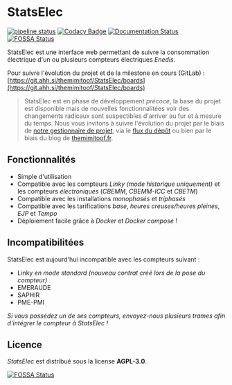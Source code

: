 # StatsElec
[![pipeline status](https://git.ahh.si/themimitoof/StatsElec/badges/master/pipeline.svg)](https://git.ahh.si/themimitoof/StatsElec/commits/master) [![Codacy Badge](https://api.codacy.com/project/badge/Grade/ad05641f1cf44b2eb3a550b450a70c32)](https://www.codacy.com?utm_source=github.com&amp;utm_medium=referral&amp;utm_content=Themimitoof/StatsElec-Web&amp;utm_campaign=Badge_Grade) [![Documentation Status](https://readthedocs.org/projects/statselec/badge/?version=latest)](http://statselec.readthedocs.io/fr/latest/?badge=latest) [![FOSSA Status](https://app.fossa.io/api/projects/git%2Bgithub.com%2FThemimitoof%2FStatsElec-Web.svg?type=shield)](https://app.fossa.io/projects/git%2Bgithub.com%2FThemimitoof%2FStatsElec-Web?ref=badge_shield)

StatsElec est une interface web permettant de suivre la consommation électrique d'un ou plusieurs compteurs électriques _Enedis_.

Pour suivre l'évolution du projet et de la milestone en cours (GitLab) : [https://git.ahh.si/themimitoof/StatsElec/boards](https://git.ahh.si/themimitoof/StatsElec/boards)


> StatsElec est en phase de développement _précoce_, la base du projet est disponible mais de nouvelles fonctionnalitées voir des changements radicaux sont suspectibles d'arriver au fur et à mesure du temps. Nous vous invitons à suivre l'évolution du projet par le biais de [notre gestionnaire de projet](https://git.ahh.si/themimitoof/StatsElec/boards), via le [flux du dépôt](https://github.com/Themimitoof/StatsElec-Web/releases) ou bien par le biais du blog de [themimitoof.fr](https://themimitoof.fr).


## Fonctionnalités
 * Simple d'utilisation
 * Compatible avec les compteurs _Linky (mode historique uniquement)_ et les compteurs _électroniques_ (_CBEMM_, _CBEMM-ICC_ et _CBETM_)
 * Compatible avec les installations _monophasés_ et _triphasés_
 * Compatible avec les tarifications _base_, _heures creuses/heures pleines_, _EJP_ et _Tempo_
 * Déploiement facile grâce à _Docker_ et _Docker compose_ !


## Incompatibilitées
StatsElec est aujourd'hui incompatible avec les compteurs suivant :
 * Linky _en mode standard (nouveau contrat créé lors de la pose du compteur)_
 * EMERAUDE
 * SAPHIR
 * PME-PMI

_Si vous possédez un de ses compteurs, envoyez-nous plusieurs trames afin d'intégrer le compteur à StatsElec !_


## Licence
_StatsElec_ est distribué sous la license **AGPL-3.0**.

[![FOSSA Status](https://app.fossa.io/api/projects/git%2Bgithub.com%2FThemimitoof%2FStatsElec-Web.svg?type=large)](https://app.fossa.io/projects/git%2Bgithub.com%2FThemimitoof%2FStatsElec-Web?ref=badge_large)